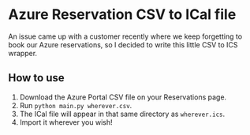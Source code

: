 Azure Reservation CSV to ICal file
==================================

An issue came up with a customer recently where we keep forgetting
to book our Azure reservations, so I decided to write this little
CSV to ICS wrapper.

## How to use

1. Download the Azure Portal CSV file on your Reservations page.
2. Run `python main.py wherever.csv`.
3. The ICal file will appear in that same directory as `wherever.ics`.
4. Import it wherever you wish!

